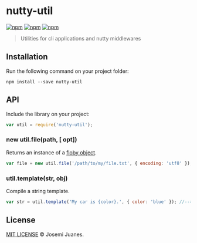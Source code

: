 # nutty-util

[![npm](https://img.shields.io/npm/v/nutty-util.svg?style=flat-square)](https://www.npmjs.com/package/nutty-util)
[![npm](https://img.shields.io/npm/dt/nutty-util.svg?style=flat-square)](https://www.npmjs.com/package/nutty-util)
[![npm](https://img.shields.io/npm/l/nutty-log.svg?style=flat-square)](https://github.com/nuttyjs/nutty-log)

> Utilities for cli applications and nutty middlewares

## Installation

Run the following command on your project folder:

```
npm install --save nutty-util
```

## API

Include the library on your project:

```javascript
var util = require('nutty-util');
```

### new util.file(path, [ opt])

Returns an instance of a [floby object](https://github.com/jmjuanes/floby#file--new-flobypath--options).

```javascript
var file = new util.file('/path/to/my/file.txt', { encoding: 'utf8' });
```

### util.template(str, obj)

Compile a string template.

```javascript
var str = util.template('My car is {color}.', { color: 'blue' }); //--> My car is blue.
```


## License

[MIT LICENSE](./LICENSE) &copy; Josemi Juanes.
